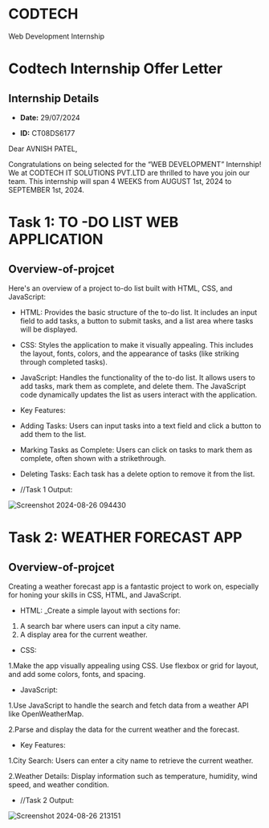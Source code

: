 # CODTECH
Web Development Internship
# Codtech Internship Offer Letter



## Internship Details



-  **Date:** 29/07/2024

-  **ID:** CT08DS6177



Dear AVNISH PATEL,

Congratulations on being selected for the “WEB DEVELOPMENT” Internship! We at
CODTECH IT SOLUTIONS PVT.LTD are thrilled to have you join our team. This
internship will span 4 WEEKS from AUGUST 1st, 2024 to SEPTEMBER 1st, 2024.

  # Task 1: TO -DO LIST WEB APPLICATION

## Overview-of-projcet

Here's an overview of a project to-do list built with HTML, CSS, and JavaScript:



- HTML: Provides the basic structure of the to-do list. It includes an input field to add tasks, a button to submit tasks, and a list area where tasks will be displayed.

- CSS: Styles the application to make it visually appealing. This includes the layout, fonts, colors, and the appearance of tasks (like striking through completed tasks).

- JavaScript: Handles the functionality of the to-do list. It allows users to add tasks, mark them as complete, and delete them. The JavaScript code dynamically updates the list as users interact with the application.
- Key Features:
- Adding Tasks: Users can input tasks into a text field and click a button to add them to the list.
- Marking Tasks as Complete: Users can click on tasks to mark them as complete, often shown with a strikethrough.
- Deleting Tasks: Each task has a delete option to remove it from the list.
  
- //Task 1 Output:

![Screenshot 2024-08-26 094430](https://github.com/user-attachments/assets/4b6ff088-9fc7-4ea8-b25f-fdfe7a5c9ac4)

 # Task 2: WEATHER FORECAST APP

## Overview-of-projcet

Creating a weather forecast app is a fantastic project to work on, especially for honing your skills in CSS, HTML, and JavaScript. 


- HTML:
_Create a simple layout with sections for:

1. A search bar where users can input a city name.
2. A display area for the current weather.

- CSS:
  
1.Make the app visually appealing using CSS. Use flexbox or grid for layout, and add some colors, fonts, and spacing.

- JavaScript:

1.Use JavaScript to handle the search and fetch data from a weather API like OpenWeatherMap.

2.Parse and display the data for the current weather and the forecast.
  
- Key Features:
  
1.City Search: Users can enter a city name to retrieve the current weather.

2.Weather Details: Display information such as temperature, humidity, wind speed, and weather condition.
  
- //Task 2 Output:

![Screenshot 2024-08-26 213151](https://github.com/user-attachments/assets/0057a8a7-6cbd-44ca-a661-9bf02768a6da)

